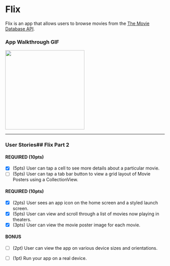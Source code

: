 # Flix

Flix is an app that allows users to browse movies from the [The Movie Database API](http://docs.themoviedb.apiary.io/#).

### App Walkthrough GIF

<img src="http://g.recordit.co/ys7coCUGyy.gif" width=250><br>


---

### User Stories## Flix Part 2

#### REQUIRED (10pts)
- [x] (5pts) User can tap a cell to see more details about a particular movie.
- [ ] (5pts) User can tap a tab bar button to view a grid layout of Movie Posters using a CollectionView.

#### REQUIRED (10pts)
- [x] (2pts) User sees an app icon on the home screen and a styled launch screen.
- [x] (5pts) User can view and scroll through a list of movies now playing in theaters.
- [x] (3pts) User can view the movie poster image for each movie.

#### BONUS
- [ ] (2pt) User can view the app on various device sizes and orientations.
- [ ] (1pt) Run your app on a real device.


